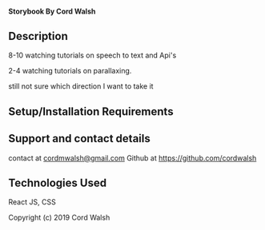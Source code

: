
#### Storybook By Cord Walsh

## Description

8-10 watching tutorials on speech to text and Api's

2-4 watching tutorials on parallaxing.

still not sure which direction I want to take it

## Setup/Installation Requirements



## Support and contact details

contact at cordmwalsh@gmail.com
Github at https://github.com/cordwalsh

## Technologies Used

React JS, CSS

Copyright (c) 2019 Cord Walsh
